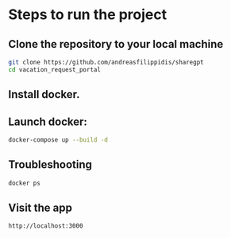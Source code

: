 # Steps to run the project

## Clone the repository to your local machine

````bash
git clone https://github.com/andreasfilippidis/sharegpt
cd vacation_request_portal
````

## Install docker.




## Launch docker: 

````bash
docker-compose up --build -d
````

## Troubleshooting
````bash
docker ps
````

## Visit the app

````bash
http://localhost:3000
````
